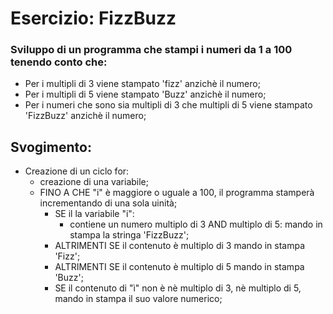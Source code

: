 # Esercizio: FizzBuzz

### Sviluppo di un programma che stampi i numeri da 1 a 100 tenendo conto che:
 - Per i multipli di 3 viene stampato 'fizz' anzichè il numero;
 - Per i multipli di 5 viene stampato 'Buzz' anzichè il numero;
 - Per i numeri che sono sia multipli di 3 che multipli di 5 viene stampato 'FizzBuzz' anzichè il numero;

 ## Svogimento:

- Creazione di un ciclo for:
  - creazione di una variabile;
  - FINO A CHE "i" è maggiore o uguale a 100, il programma stamperà incrementando di una sola uinità;
    - SE il la variabile "i":
       - contiene un numero multiplo di 3 AND multiplo di 5: mando in stampa la stringa 'FizzBuzz';
    - ALTRIMENTI SE il contenuto è multiplo di 3 mando in stampa 'Fizz';
    - ALTRIMENTI SE il contenuto è multiplo di 5 mando in stampa 'Buzz';
    - SE il contenuto di "ì" non è nè multiplo di 3, nè multiplo di 5, mando in stampa il suo valore numerico;